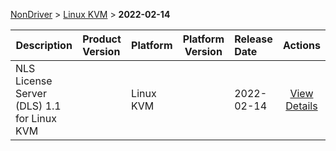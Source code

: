 
[NonDriver](/README.md)  >  [Linux KVM](/index/NonDriver/Linux_KVM.md)  >  **2022-02-14**



| Description            | Product Version    | Platform                | Platform Version           | Release Date           |             Actions              |
| ---------------------- | :----------------- | :---------------------- | -------------------------- | :--------------------- | :------------------------------: |
| NLS License Server (DLS) 1.1 for Linux KVM |  | Linux KVM |  | 2022-02-14 | [View Details](/details/0342ed_NLS_License_Server_(DLS)_1.1_for_Linux_KVM.md) |
